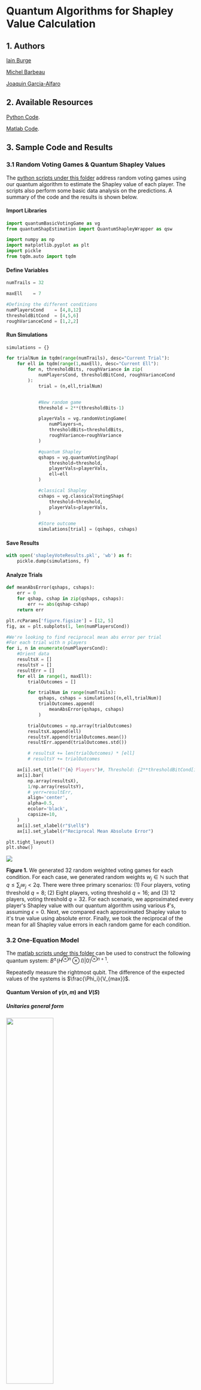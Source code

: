 # Quantum Algorithms for Shapley Value Calculation

## 1. Authors

<a href="https://github.com/iain-burge/iain-burge">Iain Burge</a>

<a href="https://carleton.ca/scs/people/michel-barbeau/">Michel Barbeau</a>

<a href="http://www-public.imtbs-tsp.eu/~garcia_a/web/">Joaquin Garcia-Alfaro</a>

## 2. Available Resources

<a href="https://github.com/iain-burge/QuantumShapleyValueAlgorithm/tree/main/python/">Python Code</a>.

<a href="https://github.com/iain-burge/QuantumShapleyValueAlgorithm/tree/main/matlab/">Matlab Code</a>.

## 3. Sample Code and Results

### 3.1 Random Voting Games & Quantum Shapley Values

The <a href="https://github.com/iain-burge/QuantumShapleyValueAlgorithm/tree/main/python/">python scripts under this folder</a>
address random voting games using our quantum algorithm to estimate the Shapley value of each player. The scripts also perform
some basic data analysis on the predictions. A summary of the code and the results is shown below.

#### Import Libraries

``` python
import quantumBasicVotingGame as vg
from quantumShapEstimation import QuantumShapleyWrapper as qsw

import numpy as np
import matplotlib.pyplot as plt
import pickle
from tqdm.auto import tqdm
```
#### Define Variables

``` python
numTrails = 32

maxEll    = 7

#Defining the different conditions
numPlayersCond    = [4,8,12]
thresholdBitCond  = [4,5,6]
roughVarianceCond = [1,2,2]
```

#### Run Simulations

``` python
simulations = {}

for trialNum in tqdm(range(numTrails), desc="Current Trial"):
    for ell in tqdm(range(1,maxEll), desc="Current Ell"):
        for n, thresholdBits, roughVariance in zip(
            numPlayersCond, thresholdBitCond, roughVarianceCond
        ):
            trial = (n,ell,trialNum)


            #New random game
            threshold = 2**(thresholdBits-1)

            playerVals = vg.randomVotingGame(
                numPlayers=n,
                thresholdBits=thresholdBits,
                roughVariance=roughVariance
            )

            #quantum Shapley
            qshaps = vg.quantumVotingShap(
                threshold=threshold,
                playerVals=playerVals,
                ell=ell
            )

            #classical Shapley
            cshaps = vg.classicalVotingShap(
                threshold=threshold,
                playerVals=playerVals,
            )

            #Store outcome
            simulations[trial] = (qshaps, cshaps)

```

#### Save Results

``` python
with open('shapleyVoteResults.pkl', 'wb') as f:
    pickle.dump(simulations, f)
```
#### Analyze Trials

``` python
def meanAbsError(qshaps, cshaps):
    err = 0
    for qshap, cshap in zip(qshaps, cshaps):
        err += abs(qshap-cshap)
    return err
```
``` python
plt.rcParams['figure.figsize'] = [12, 5]
fig, ax = plt.subplots(1, len(numPlayersCond))

#We're looking to find reciprocal mean abs error per trial
#For each trial with n players
for i, n in enumerate(numPlayersCond):
    #Orient data
    resultsX = []
    resultsY = []
    resultErr = []
    for ell in range(1, maxEll):
        trialOutcomes = []

        for trialNum in range(numTrails):
            qshaps, cshaps = simulations[(n,ell,trialNum)]
            trialOutcomes.append(
                meanAbsError(qshaps, cshaps)
            )

        trialOutcomes = np.array(trialOutcomes)
        resultsX.append(ell)
        resultsY.append(trialOutcomes.mean())
        resultErr.append(trialOutcomes.std())

        # resultsX += len(trialOutcomes) * [ell]
        # resultsY += trialOutcomes

    ax[i].set_title(f"{n} Players")#, Threshold: {2**thresholdBitCond[i]}")
    ax[i].bar(
        np.array(resultsX),
        1/np.array(resultsY),
        # yerr=resultErr,
        align='center',
        alpha=0.5,
        ecolor='black',
        capsize=10,
    )
    ax[i].set_xlabel(r"$\ell$")
    ax[i].set_ylabel(r"Reciprocal Mean Absolute Error")

plt.tight_layout()
plt.show()
```

![](figures/546.png)

**Figure 1.** We generated 32 random weighted voting games for each condition. For each case, we generated random weights $w_j\in \mathbb{N}$ such that $q\leq \sum_j w_j < 2q$. There were three primary scenarios: (1) Four players, voting threshold $q=8$; (2) Eight players, voting threshold $q=16$; and (3) 12 players, voting threshold $q=32$. For each scenario, we approximated every player's Shapley value with our quantum algorithm using various $\ell$'s, assuming $\epsilon=0$. Next, we compared each approximated Shapley value to it's true value using absolute error. Finally, we took the reciprocal of the mean for all Shapley value errors in each random game for each condition.

### 3.2 One-Equation Model

The <a href="https://github.com/iain-burge/QuantumShapleyValueAlgorithm/tree/main/matlab/">matlab scripts under this folder</a> can
be used to construct the following quantum system: $B^{\pm} (H^{\otimes n}\otimes I) \vert 0 \rangle^{\otimes n+1}$.

Repeatedly measure the rightmost qubit. The difference of the expected values of the systems is $\frac{\Phi_i}{V_{max}}$.

#### Quantum Version of $\gamma(n,m)$ and $V(S)$

##### Unitaries general form

<img src="https://github.com/iain-burge/QuantumShapleyValueAlgorithm/blob/main/figures/matlab1.png" width=50%>

where

* $\phi^{\pm}(i,n) = \gamma(n,c(i))  \cdot V^{\pm}(i)$
* $c(i)$ is the number of ones in the binary representation of $i$.

``` matlab
gamma = @(n,m) 1 / ( nchoosek(n,m)*(n+1) );
c = @(i) nnz(dec2bin(i)-'0');
```

Example assuming $n+1=3, F = {0, 1, 2}$ and $i=1$

``` matlab
V_empty = 0;
V_0 = 0;
V_0_1  = 1;
V_0_2  = 1;
V_1 = 0;
V_1_2 = 0;
V_2 = 0;
V_0_1_2 = 1;
```

``` {verbatim}
W(S)
```

``` matlab
W_0 = V_0 - V_empty;
W_0_1 = V_0_1 - V_1;
W_0_2 = V_0_2 - V_2
```

``` {verbatim}
W_0_2 = 1
```

``` matlab
W_0_1_2 = V_0_1_2 - V_1_2;
W = [ W_0 W_0_1 W_0_2 W_0_1_2 ];
Wmax = max(W);
phi = @(i,n) gamma(n,c(i)) * W(i+1)/Wmax;
n = 2;
B = [...
    sqrt(1-phi(0,n)) sqrt(phi(0,n))   0 0 0 0 0 0;
    sqrt(phi(0,n))  -sqrt(1-phi(0,n)) 0 0 0 0 0 0;
    0 0 sqrt(1-phi(1,n)) sqrt(phi(1,n)) 0 0 0 0;
    0 0 sqrt(phi(1,n)) -sqrt(1-phi(1,n)) 0 0 0 0;
    0 0 0 0 sqrt(1-phi(2,n))  sqrt(phi(2,n)) 0 0;
    0 0 0 0 sqrt(phi(2,n)) -sqrt(1-phi(2,n)) 0 0;
    0 0 0 0 0 0 sqrt(1-phi(3,n))  sqrt(phi(3,n));
    0 0 0 0 0 0 sqrt(phi(3,n)) -sqrt(1-phi(3,n))
    ]
```

``` {verbatim}
B = 8×8
    1.0000         0         0         0         0         0         0         0
         0   -1.0000         0         0         0         0         0         0
         0         0    0.9129    0.4082         0         0         0         0
         0         0    0.4082   -0.9129         0         0         0         0
         0         0         0         0    0.9129    0.4082         0         0
         0         0         0         0    0.4082   -0.9129         0         0
         0         0         0         0         0         0    0.8165    0.5774
         0         0         0         0         0         0    0.5774   -0.8165
```

``` matlab
% check if unitary
isequal(B*B', eye(size(B*B',1)))
```

``` {verbatim}
ans = logical
   1
```

``` matlab
% create the input state
H = gate.qft(2);
I = gate.id(2)
```

``` {verbatim}
   (1,1)        1
   (2,2)        1
```

``` matlab
% check if unitary
isequal(Bminus*Bminus', eye(size(Bminus*Bminus',1)))
```

``` {verbatim}
ans =
   1
```


``` matlab
% create the input state
H = gate.qft(2);
I = gate.id(2)
```

``` {verbatim}
   (1,1)        1
   (2,2)        1
```

``` matlab
In = u_propagate(state('000'),tensor(tensor(H,H),I))
```


``` {verbatim}
In = +0.5 |000> +0.5 |010> +0.5 |100> +0.5 |110>
```

``` matlab
u_propagate(In, B)
```


``` {verbatim}
ans = +0.5 |000> +0.456435 |010> +0.204124 |011> +0.456435 |100> +0.204124 |101> +0.408248 |110> +0.288675 |111>
```

``` matlab
% samples
u = [];
for k=1:10000
    % apply the Shappley gate
    Ou = u_propagate(In, B);
    % measure the 3rd qubit
    [~,b,~] = measure(Ou, 3);
    cbit = b - 1;
    u = [ u cbit ];
end
fprintf('Shapply value is: %2.4f', 2^n * Wmax * mean(u) );
```

``` {verbatim}
Shapply value is:    0.6800
```

## References

If using this code for research purposes, please cite:

Iain Burge, Michel Barbeau and Joaquin Garcia-Alfaro. Quantum Algorithms for Shapley Value Calculation. 2023 IEEE International Conference on Quantum Computing and Engineering (QCE 2023), Bellevue, WA, United States, September 17-22, 2023.

Iain Burge, Michel Barbeau and Joaquin Garcia-Alfaro. A Shapley Value Estimation Speedup for Efficient Explainable Quantum AI. arXiv 2412.14639.

```
@inproceedings{burge-barbeau-alfaro2023Shapley,
  title={Quantum Algorithms for Shapley Value Calculation},
  author={Burge, Iain and Barbeau, Michel and Garcia-Alfaro, Joaquin},
  booktitle={2023 IEEE International Conference on Quantum Computing and Engineering (QCE 2023), Bellevue, WA, United States, September 17-22, 2023},
  pages={1--9},
  year={2023},
  month={September},
}

@misc{burge2025shapleyvalueestimationspeedup,
  title={A Shapley Value Estimation Speedup for Efficient Explainable Quantum AI}, 
  author={Iain Burge and Michel Barbeau and Joaquin Garcia-Alfaro},
  year={2025},
  eprint={2412.14639},
  archivePrefix={arXiv},
  primaryClass={cs.CR},
  url={https://arxiv.org/abs/2412.14639}, 
}
```



